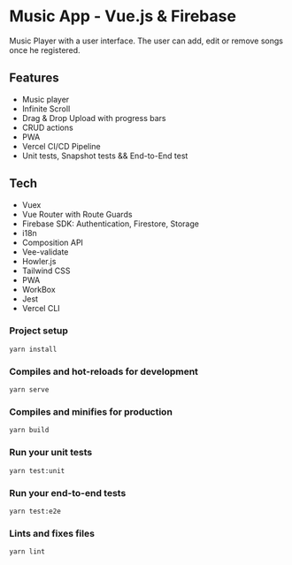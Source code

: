 # Music App - Vue.js & Firebase

Music Player with a user interface.
The user can add, edit or remove songs once he registered.
## Features

- Music player
- Infinite Scroll
- Drag & Drop Upload with progress bars
- CRUD actions
- PWA
- Vercel CI/CD Pipeline
- Unit tests, Snapshot tests && End-to-End test
## Tech

- Vuex
- Vue Router with Route Guards
- Firebase SDK: Authentication, Firestore, Storage
- i18n
- Composition API
- Vee-validate
- Howler.js
- Tailwind CSS
- PWA
- WorkBox
- Jest
- Vercel CLI
### Project setup
```
yarn install
```

### Compiles and hot-reloads for development
```
yarn serve
```

### Compiles and minifies for production
```
yarn build
```

### Run your unit tests
```
yarn test:unit
```

### Run your end-to-end tests
```
yarn test:e2e
```

### Lints and fixes files
```
yarn lint
```
